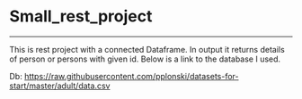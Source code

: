 # Small_rest_project

-----------
This is rest project with a connected Dataframe.
In output it returns details of person or persons with given id.
Below is a link to the database I used.

Db: https://raw.githubusercontent.com/pplonski/datasets-for-start/master/adult/data.csv

